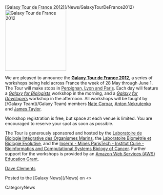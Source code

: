 <div class='newsItemHeader'>[Galaxy Tour de France 2012](/News/GalaxyTourDeFrance2012)</div>

<div class='right'><a href='/Events/GalaxyTourDeFrance2012/'><img src='/Images/Logos/GalaxyTourDeFranceMap.png' alt='Galaxy Tour de France 2012' height="200" /></a></div>

We are pleased to announce the **[Galaxy Tour de France 2012](/Events/GalaxyTourDeFrance2012)**, a series of workshops being held across France the week of 28 May through June 1.  The Tour will make stops in [Perpignan, Lyon and Paris](/Events/GalaxyTourDeFrance2012/#itinerary).  Each day will feature a *[Galaxy for Biologists](/Events/GalaxyTourDeFrance2012)* workshop in the morning, and a *[Galaxy for Developers](/Events/GalaxyTourDeFrance2012)* workshop in the afternoon.  All workshops will be taught by [/Galaxy Team](/Galaxy Team) members [Nate Coroar](/nate), [Anton Nekrutenko](/anton) and [James Taylor](/JamesTaylor).

Workshop registration is free, but space at each venue is limited.  You are encouraged to reserve your spot as soon as possible.
 
The Tour is generously sponsored and hosted by the [Laboratoire de Biologie Intégrative des Organismes Marins](http://biom.obs-banyuls.fr/fr/index.html), the [Laboratoire Biométrie et Biologie Evolutive](http://lbbe.univ-lyon1.fr/), and the [Inserm - Mines ParisTech - Institut Curie - Bioinformatics and Computational Systems Biology of Cancer](http://u900.curie.fr/).  Further support for the workshops is provided by an [Amazon Web Services (AWS) Education Grant](http://aws.amazon.com/education).

[Dave Clements](/DaveClements)
<div class='newsItemFooter'>Posted to the [Galaxy News](/News) on <<Date(2012-04-25T16:20:23Z)>></div>

CategoryNews
